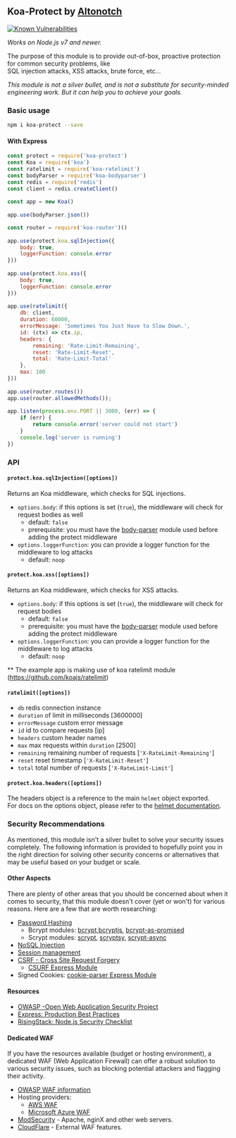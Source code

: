 ﻿## Koa-Protect by [Altonotch](https://altonotch.com/)  
  
[![Known Vulnerabilities](https://snyk.io/test/npm/protect/badge.svg)](https://snyk.io/test/npm/koa-protect)  
  
*Works on Node.js v7 and newer.*  
  
The purpose of this module is to provide out-of-box, proactive protection for common security problems, like  
SQL injection attacks, XSS attacks, brute force, etc...  
  
*This module is not a silver bullet, and is not a substitute for security-minded engineering work. But it can help you to achieve your goals.*  
  
### Basic usage  
  
```bash  
npm i koa-protect --save  
```  
  
#### With Express  
  
```javascript  
const protect = require('koa-protect')  
const Koa = require('koa')  
const ratelimit = require('koa-ratelimit')
const bodyParser = require('koa-bodyparser')
const redis = require('redis')
const client = redis.createClient()  
  
const app = new Koa()
  
app.use(bodyParser.json())  

const router = require('koa-router')()
  
app.use(protect.koa.sqlInjection({  
    body: true,  
    loggerFunction: console.error  
}))  
  
app.use(protect.koa.xss({  
    body: true,  
    loggerFunction: console.error  
}))  
  
app.use(ratelimit({  
    db: client,  
    duration: 60000,  
    errorMessage: 'Sometimes You Just Have to Slow Down.',  
    id: (ctx) => ctx.ip,  
    headers: {  
        remaining: 'Rate-Limit-Remaining',  
        reset: 'Rate-Limit-Reset',  
        total: 'Rate-Limit-Total'  
    },  
    max: 100  
}))
  
app.use(router.routes())  
app.use(router.allowedMethods());  
  
app.listen(process.env.PORT || 3000, (err) => {  
    if (err) {  
        return console.error('server could not start')  
    }  
    console.log('server is running')  
})  
```  
  
### API  
  
#### `protect.koa.sqlInjection([options])`  
  
Returns an Koa middleware, which checks for SQL injections.  
  
* `options.body`: if this options is set (`true`), the middleware will check for request bodies as well  
  * default: `false`  
  * prerequisite: you must have the [body-parser](https://github.com/koajs/bodyparser) module used before adding the protect middleware  
* `options.loggerFunction`: you can provide a logger function for the middleware to log attacks  
  * default: `noop`  
  
#### `protect.koa.xss([options])`  
  
Returns an Koa middleware, which checks for XSS attacks.  
  
* `options.body`: if this options is set (`true`), the middleware will check for request bodies  
  * default: `false`  
  * prerequisite: you must have the [body-parser](https://github.com/koajs/bodyparser) module used before adding the protect middleware  
* `options.loggerFunction`: you can provide a logger function for the middleware to log attacks  
  * default: `noop`  
  
** The example app is making use of koa ratelimit module (https://github.com/koajs/ratelimit)
#### `ratelimit([options])`  
-   `db`  redis connection instance
-   `duration`  of limit in milliseconds [3600000]
-   `errorMessage`  custom error message
-   `id`  id to compare requests [ip]
-   `headers`  custom header names
-   `max`  max requests within  `duration`  [2500]
-   `remaining`  remaining number of requests [`'X-RateLimit-Remaining'`]
-   `reset`  reset timestamp [`'X-RateLimit-Reset'`]
-   `total`  total number of requests [`'X-RateLimit-Limit'`]


#### `protect.koa.headers([options])`  
  
The headers object is a reference to the main `helmet` object exported.  
For docs on the options object, please refer to the [helmet documentation](https://github.com/helmetjs/helmet).  

### Security Recommendations  
  
As mentioned, this module isn't a silver bullet to solve your security issues completely.  The following information is provided to hopefully point you in the right direction for solving other security concerns or alternatives that may be useful based on your budget or scale.  
  
#### Other Aspects  
  
There are plenty of other areas that you should be concerned about when it comes to security, that this module doesn't cover (yet or won't) for various reasons.  Here are a few that are worth researching:  
  
* [Password Hashing](https://www.owasp.org/index.php/Password_Storage_Cheat_Sheet)  
  * Bcrypt modules: [bcrypt](https://www.npmjs.com/package/bcrypt),[bcryptjs](https://www.npmjs.com/package/bcryptjs), [bcrypt-as-promised](https://www.npmjs.com/package/bcrypt-as-promised)  
  * Scrypt modules: [scrypt](https://www.npmjs.com/package/scrypt), [scryptsy](https://www.npmjs.com/package/scryptsy), [scrypt-async](https://www.npmjs.com/package/scrypt-async)  
* [NoSQL Injection](https://www.owasp.org/index.php/Testing_for_NoSQL_injection)  
* [Session management](https://www.owasp.org/index.php/Session_Management_Cheat_Sheet)  
* [CSRF - Cross Site Request Forgery](https://www.owasp.org/index.php/Cross-Site_Request_Forgery_(CSRF)_Prevention_Cheat_Sheet)  
  * [CSURF Express Module](https://www.npmjs.com/package/csurf)  
* Signed Cookies: [cookie-parser Express Module](https://expressjs.com/en/resources/middleware/cookie-parser.html)  
  
#### Resources  
  
* [OWASP -Open Web Application Security Project](https://www.owasp.org/index.php/Main_Page)  
* [Express: Production Best Practices](https://expressjs.com/en/advanced/best-practice-security.html)  
* [RisingStack: Node.js Security Checklist](https://blog.risingstack.com/node-js-security-checklist/)  
  
#### Dedicated WAF  
  
If you have the resources available (budget or hosting environment), a dedicated WAF (Web Application Firewall) can offer a robust solution to various security issues, such as blocking potential attackers and flagging their activity.  
  
* [OWASP WAF information](https://www.owasp.org/index.php/Web_Application_Firewall)  
* Hosting providers:  
  * [AWS WAF](https://aws.amazon.com/waf/)  
  * [Microsoft Azure WAF](https://docs.microsoft.com/en-us/azure/application-gateway/application-gateway-web-application-firewall-overview)  
* [ModSecurity]() - Apache, nginX and other web servers.  
* [CloudFlare](https://www.cloudflare.com/) - External WAF features.
